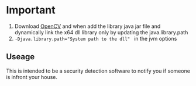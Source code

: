 # Important
1. Download [OpenCV](https://opencv.org/releases/) and when add the library java jar file and dynamically link the x64 dll library only by updating the java.library.path 
2. ```-Djava.library.path="System path to the dll" ```  in the jvm options

## Useage
This is intended to be a security detection software to notify you if someone is infront your house.
